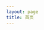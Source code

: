 ```yaml
---
layout: page
title: 首页
---
```


<script setup>
import { computed } from 'vue'
import  { data }  from './.vitepress/theme/posts.data'
import DetailedPostCard from './.vitepress/theme/components/DetailedPostCard.vue'
import nav from './.vitepress/nav'

const computedRecentPosts = computed(() => data.recentPosts.map(item => 
    ({...item, date: item.date.string})))
const morePostLink = nav[0].link
</script>
<div class="max-w-screen-lg w-full px-6 py-8 my-0 mx-auto">
  <DetailedPostCard
    v-for="(article, index) in computedRecentPosts"
    :key="index"
    :url="article.url"
    :title="article.title"
    :abstract="article.abstract"
    :date="article.date"
    :tag="article.tag"
  />
</div>
